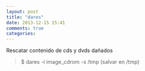 ```yaml
---
layout: post
title: "dares"
date: 2013-12-15 15:41
comments: true
categories: 
---
```

Rescatar contenido de cds y dvds dañados

>$ dares -i image_cdrom -s /tmp (salvar en /tmp)

